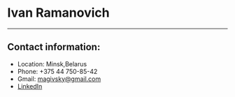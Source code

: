 # Ivan Ramanovich
<hr>

## Contact information:
- Location: Minsk,Belarus
- Phone: +375 44 750-85-42
- Gmail: magivsky@gmail.com
- <a href="https://www.linkedin.com/in/%D0%B8%D0%B2%D0%B0%D0%BD-%D0%BB%D1%8D%D0%B9%D0%BD-265751259/">LinkedIn<a>
